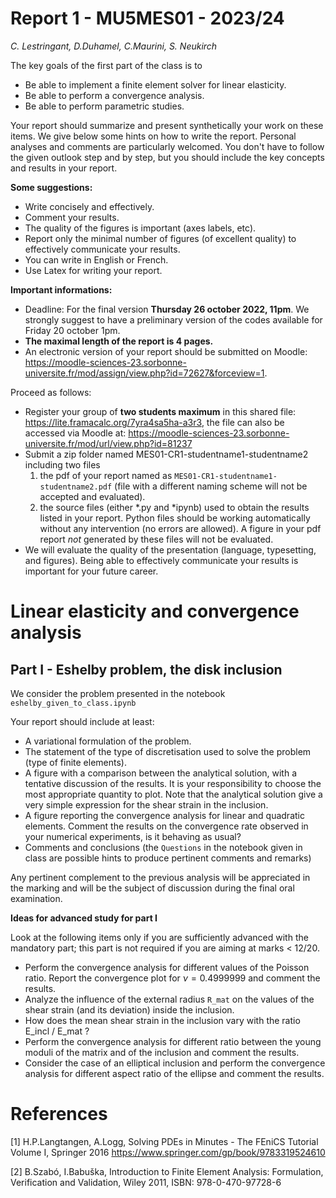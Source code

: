 # Report 1 - MU5MES01 - 2023/24
*C. Lestringant, D.Duhamel, C.Maurini, S. Neukirch*

The key goals of the first part of the class is to
 - Be able to implement a finite element solver for linear elasticity.
 - Be able to perform a convergence analysis.
 - Be able to perform parametric studies.

Your report should summarize and present synthetically your work on these items. We give below some hints on how to write the report. Personal analyses and comments are particularly welcomed. You don't have to follow the given outlook step and by step, but you should include the key concepts and results in your report.


**Some suggestions:**
 - Write concisely and effectively.
 - Comment your results.
 - The quality of the figures is important (axes labels, etc).
 - Report only the minimal number of figures (of excellent quality) to effectively communicate your results.
 - You can write in English or French.
 - Use Latex for writing your report.


**Important informations:**
 - Deadline: For the final version **Thursday 26 october 2022, 11pm**. We strongly suggest to have a preliminary version of the codes available for Friday 20 october 1pm.
 - **The maximal length of the report is 4 pages.**
 - An electronic version of your report should be submitted on Moodle: https://moodle-sciences-23.sorbonne-universite.fr/mod/assign/view.php?id=72627&forceview=1.

 Proceed as follows:
   - Register your group of **two students maximum** in this shared file: https://lite.framacalc.org/7yra4sa5ha-a3r3, the file can also be accessed via Moodle at: https://moodle-sciences-23.sorbonne-universite.fr/mod/url/view.php?id=81237
   - Submit a zip folder named MES01-CR1-studentname1-studentname2 including two files
     1. the pdf of your report named as `MES01-CR1-studentname1-studentname2.pdf` (file with a different naming scheme will not be accepted and evaluated).
     2. the source files (either *.py and *ipynb) used to obtain the results listed in your report. Python files should be working automatically without any intervention (no errors are allowed). A figure in your pdf report _not_ generated by these files will not be evaluated.
 - We will evaluate the quality of the presentation (language, typesetting, and figures). Being able to effectively communicate your results is important for your future career.

# Linear elasticity and convergence analysis

## Part I - Eshelby problem, the disk inclusion

We consider the problem presented in the notebook `eshelby_given_to_class.ipynb`


Your report should include at least:
- A variational formulation of the problem.
- The statement of the type of discretisation used to solve the problem (type of finite elements).
- A figure with a comparison between the analytical solution, with a tentative discussion of the results. It is your responsibility to choose the most appropriate quantity to plot. Note that the analytical solution give a very simple expression for the shear strain in the inclusion.
- A figure reporting the convergence analysis for linear and quadratic elements. Comment the results on the convergence rate observed in your numerical experiments, is it behaving as usual?
- Comments and conclusions (the `Questions` in the notebook given in class are possible hints to produce pertinent comments and remarks)

Any pertinent complement to the previous analysis will be appreciated in the marking and will be the subject of discussion during the final oral examination.

**Ideas for advanced study for part I**

Look at the following items only if you are sufficiently advanced with the mandatory part; this part is not required if you are aiming at marks < 12/20.

- Perform the convergence analysis for different values of the Poisson ratio. Report the convergence plot for $\nu=0.4999999$ and comment the results.
- Analyze the influence of the external radius `R_mat` on the values of the shear strain (and its deviation) inside the inclusion.
- How does the mean shear strain in the inclusion vary with the ratio E_incl / E_mat ?
- Perform the convergence analysis for different ratio between the young moduli of the matrix and of the inclusion and comment the results.
- Consider the case of an elliptical inclusion and perform the convergence analysis for different aspect ratio of the ellipse and comment the results.

# References 
[1] H.P.Langtangen, A.Logg, Solving PDEs in Minutes - The FEniCS Tutorial Volume I, Springer 2016 https://www.springer.com/gp/book/9783319524610

[2] B.Szabó, I.Babuška, Introduction to Finite Element Analysis: Formulation, Verification and Validation, Wiley 2011, ISBN: 978-0-470-97728-6

```
